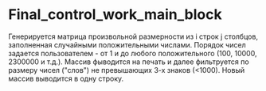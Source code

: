 # Final_control_work_main_block
Генерируется матрица произвольной размерности из i строк j столбцов, заполненная случайными 
положительными числами. Порядок чисел задается пользователем - от 1 и до любого положительного
(100, 10000, 2300000 и т.д.). Массив фыводится на печать и далее фильтруется по размеру чисел ("слов")
не превышающих 3-х знаков (<1000). Новый массив выводится в одну строку.
